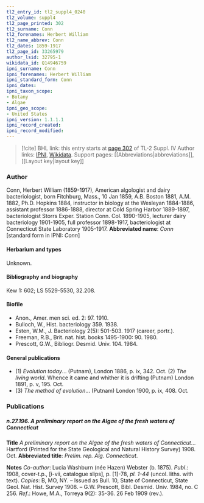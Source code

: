 ```yaml
---
tl2_entry_id: tl2_suppl4_0240
tl2_volume: suppl4
tl2_page_printed: 302
tl2_surname: Conn
tl2_forenames: Herbert William
tl2_name_abbrev: Conn
tl2_dates: 1859-1917
tl2_page_id: 33265979
author_lsid: 32795-1
wikidata_id: Q14946759
ipni_surname: Conn
ipni_forenames: Herbert William
ipni_standard_form: Conn
ipni_dates: 
ipni_taxon_scope: 
- Botany
- Algae
ipni_geo_scope: 
- United States
ipni_version: 1.1.1.1
ipni_record_created: 
ipni_record_modified:
---
```


> [!cite] BHL link: this entry starts at [page 302](https://www.biodiversitylibrary.org/page/33265979) of TL-2 Suppl. IV
> Author links: [IPNI](https://www.ipni.org/a/32795-1), [Wikidata](https://www.wikidata.org/wiki/Q14946759). Support pages: [[Abbreviations|abbreviations]], [[Layout key|layout key]]

### Author

Conn, Herbert William (1859-1917), American algologist and dairy bacteriologist, born Fitchburg, Mass., 10 Jan 1859, A.B. Boston 1881, A.M. 1882, Ph.D. Hopkins 1884, instructor in biology at the Wesleyan 1884-1886, assistant professor 1886-1888, director at Cold Spring Harbor 1889-1897, bacteriologist Storrs Exper. Station Conn. Col. 1890-1905, lecturer dairy bacteriology 1901-1905, full professor 1898-1917, bacteriologist at Connecticut State Laboratory 1905-1917. 
**Abbreviated name**: *Conn* \[standard form in IPNI: *Conn*\]

#### Herbarium and types

Unknown.

#### Bibliography and biography

Kew 1: 602; LS 5529-5530, 32.208.

#### Biofile

- Anon., Amer. men sci. ed. 2: 97. 1910.
- Bulloch, W., Hist. bacteriology 359. 1938.
- Esten, W.M., J. Bacteriology 2(5): 501-503. 1917 (career, portr.).
- Freeman, R.B., Brit. nat. hist. books 1495-1900: 90. 1980.
- Prescott, G.W., Bibliogr. Desmid. Univ. 104. 1984.

#### General publications

- (1) *Evolution today*... (Putnam), London 1886, p. ix, 342. Oct. (2) *The living world*. Whence it came and whither it is drifting (Putnam) London 1891, p. v, 195. Oct.
- (3) *The method of evolution*... (Putnam) London 1900, p. ix, 408. Oct.

### Publications

##### n.27.196. A preliminary report on the Algae of the fresh waters of Connecticut

**Title**
*A preliminary report on the Algae of the fresh waters of Connecticut*... Hartford (Printed for the State Geological and Natural History Survey) 1908. Oct.
**Abbreviated title**: *Prelim. rep. Alg. Connecticut*.

**Notes**
*Co-author*: Lucia Washburn (née Hazen) Webster (b. 1875).
*Publ*.: 1908, cover-t.p., \[i-vii, catalogue slips\], p. \[1\]-78, *pl. 1-44* (uncol. liths. with text).
*Copies*: B, MO, NY. – Issued as Bull. 10, State of Connecticut, State Geol. Nat. Hist. Survey 1908. – G.W. Prescott, Bibl. Desmid. Univ. 1984, no. C 256.
*Ref*.: Howe, M.A., Torreya 9(2): 35-36. 26 Feb 1909 (rev.).


